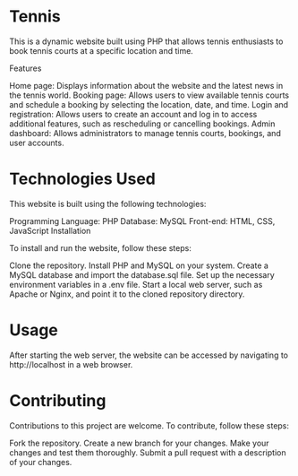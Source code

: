 # Tennis
 
This is a dynamic website built using PHP that allows tennis enthusiasts to book tennis courts at a specific location and time.

Features

Home page: Displays information about the website and the latest news in the tennis world.
Booking page: Allows users to view available tennis courts and schedule a booking by selecting the location, date, and time.
Login and registration: Allows users to create an account and log in to access additional features, such as rescheduling or cancelling bookings.
Admin dashboard: Allows administrators to manage tennis courts, bookings, and user accounts.

# Technologies Used

This website is built using the following technologies:

Programming Language: PHP
Database: MySQL
Front-end: HTML, CSS, JavaScript
Installation

To install and run the website, follow these steps:

Clone the repository.
Install PHP and MySQL on your system.
Create a MySQL database and import the database.sql file.
Set up the necessary environment variables in a .env file.
Start a local web server, such as Apache or Nginx, and point it to the cloned repository directory.

# Usage

After starting the web server, the website can be accessed by navigating to http://localhost in a web browser.

# Contributing

Contributions to this project are welcome. To contribute, follow these steps:

Fork the repository.
Create a new branch for your changes.
Make your changes and test them thoroughly.
Submit a pull request with a description of your changes.

